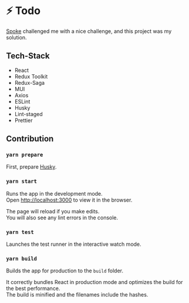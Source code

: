 # ⚡ Todo

[Spoke](https://spoke.ai/) challenged me with a nice challenge, and this project was my solution.

## Tech-Stack
- React
- Redux Toolkit
- Redux-Saga
- MUI
- Axios
- ESLint
- Husky
- Lint-staged
- Prettier

## Contribution

### `yarn prepare`
First, prepare [Husky](https://github.com/typicode/husky).

### `yarn start`

Runs the app in the development mode.\
Open [http://localhost:3000](http://localhost:3000) to view it in the browser.

The page will reload if you make edits.\
You will also see any lint errors in the console.

### `yarn test`

Launches the test runner in the interactive watch mode.

### `yarn build`

Builds the app for production to the `build` folder.

It correctly bundles React in production mode and optimizes the build for the best performance.\
The build is minified and the filenames include the hashes.
